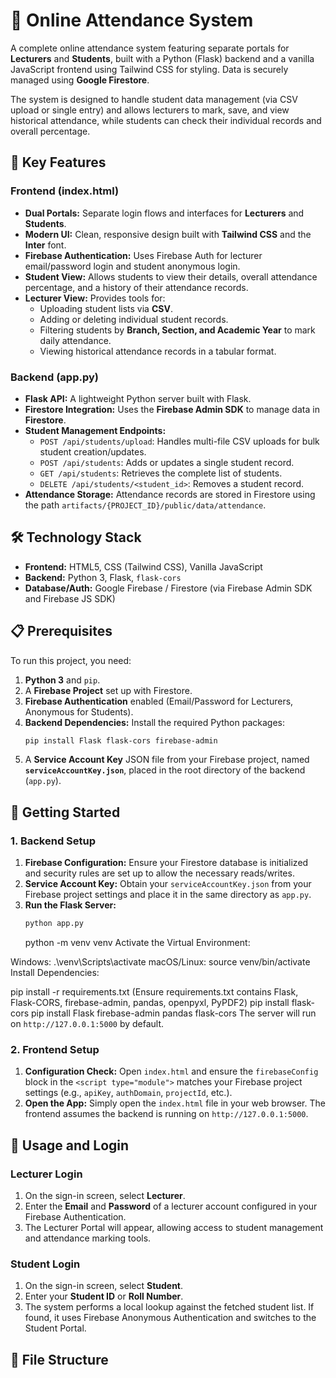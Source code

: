 # 🏫 Online Attendance System

A complete online attendance system featuring separate portals for **Lecturers** and **Students**, built with a Python (Flask) backend and a vanilla JavaScript frontend using Tailwind CSS for styling. Data is securely managed using **Google Firestore**.

The system is designed to handle student data management (via CSV upload or single entry) and allows lecturers to mark, save, and view historical attendance, while students can check their individual records and overall percentage.

## 🚀 Key Features

### Frontend (index.html)
* **Dual Portals:** Separate login flows and interfaces for **Lecturers** and **Students**.
* **Modern UI:** Clean, responsive design built with **Tailwind CSS** and the **Inter** font.
* **Firebase Authentication:** Uses Firebase Auth for lecturer email/password login and student anonymous login.
* **Student View:** Allows students to view their details, overall attendance percentage, and a history of their attendance records.
* **Lecturer View:** Provides tools for:
    * Uploading student lists via **CSV**.
    * Adding or deleting individual student records.
    * Filtering students by **Branch, Section, and Academic Year** to mark daily attendance.
    * Viewing historical attendance records in a tabular format.

### Backend (app.py)
* **Flask API:** A lightweight Python server built with Flask.
* **Firestore Integration:** Uses the **Firebase Admin SDK** to manage data in **Firestore**.
* **Student Management Endpoints:**
    * `POST /api/students/upload`: Handles multi-file CSV uploads for bulk student creation/updates.
    * `POST /api/students`: Adds or updates a single student record.
    * `GET /api/students`: Retrieves the complete list of students.
    * `DELETE /api/students/<student_id>`: Removes a student record.
* **Attendance Storage:** Attendance records are stored in Firestore using the path `artifacts/{PROJECT_ID}/public/data/attendance`.

## 🛠️ Technology Stack

* **Frontend:** HTML5, CSS (Tailwind CSS), Vanilla JavaScript
* **Backend:** Python 3, Flask, `flask-cors`
* **Database/Auth:** Google Firebase / Firestore (via Firebase Admin SDK and Firebase JS SDK)

## 📋 Prerequisites

To run this project, you need:

1.  **Python 3** and `pip`.
2.  A **Firebase Project** set up with Firestore.
3.  **Firebase Authentication** enabled (Email/Password for Lecturers, Anonymous for Students).
4.  **Backend Dependencies:** Install the required Python packages:
    ```bash
    pip install Flask flask-cors firebase-admin
    ```
5.  A **Service Account Key** JSON file from your Firebase project, named **`serviceAccountKey.json`**, placed in the root directory of the backend (`app.py`).

## 🚀 Getting Started

### 1. Backend Setup

1.  **Firebase Configuration:** Ensure your Firestore database is initialized and security rules are set up to allow the necessary reads/writes.
2.  **Service Account Key:** Obtain your `serviceAccountKey.json` from your Firebase project settings and place it in the same directory as `app.py`.
3.  **Run the Flask Server:**
    ```bash
    python app.py
    ```
    python -m venv venv Activate the Virtual Environment:

Windows: .\venv\Scripts\activate macOS/Linux: source venv/bin/activate Install Dependencies:

pip install -r requirements.txt (Ensure requirements.txt contains Flask, Flask-CORS, firebase-admin, pandas, openpyxl, PyPDF2)
pip install flask-cors pip install Flask firebase-admin pandas flask-cors
    The server will run on `http://127.0.0.1:5000` by default.

### 2. Frontend Setup

1.  **Configuration Check:** Open `index.html` and ensure the `firebaseConfig` block in the `<script type="module">` matches your Firebase project settings (e.g., `apiKey`, `authDomain`, `projectId`, etc.).
2.  **Open the App:** Simply open the `index.html` file in your web browser. The frontend assumes the backend is running on `http://127.0.0.1:5000`.

## 🔑 Usage and Login

### Lecturer Login
1.  On the sign-in screen, select **Lecturer**.
2.  Enter the **Email** and **Password** of a lecturer account configured in your Firebase Authentication.
3.  The Lecturer Portal will appear, allowing access to student management and attendance marking tools.

### Student Login
1.  On the sign-in screen, select **Student**.
2.  Enter your **Student ID** or **Roll Number**.
3.  The system performs a local lookup against the fetched student list. If found, it uses Firebase Anonymous Authentication and switches to the Student Portal.

## 📂 File Structure
